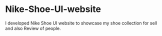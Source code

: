 # Nike-Shoe-UI-website
I developed Nike Shoe UI website to showcase my shoe collection for sell and also Review of people. 
